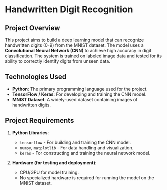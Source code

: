 # Handwritten Digit Recognition

## Project Overview

This project aims to build a deep learning model that can recognize handwritten digits (0-9) from the MNIST dataset. The model uses a **Convolutional Neural Network (CNN)** to achieve high accuracy in digit classification. The system is trained on labeled image data and tested for its ability to correctly identify digits from unseen data.

## Technologies Used

- **Python**: The primary programming language used for the project.
- **TensorFlow / Keras**: For developing and training the CNN model.
- **MNIST Dataset**: A widely-used dataset containing images of handwritten digits.

## Project Requirements

1. **Python Libraries**:
   - `tensorflow` - For building and training the CNN model.
   - `numpy`, `matplotlib` - For data handling and visualization.
   - `keras` - For constructing and training the neural network model.

2. **Hardware (for testing and deployment)**:
   - CPU/GPU for model training.
   - No specialized hardware is required for running the model on the MNIST dataset.
